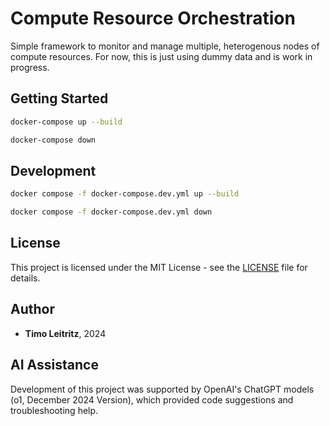 # Compute Resource Orchestration

Simple framework to monitor and manage multiple, heterogenous nodes of compute resources. For now, this is just using dummy data and is work in progress.

## Getting Started

```bash
docker-compose up --build
```

```bash
docker-compose down
```

## Development

```bash
docker compose -f docker-compose.dev.yml up --build
```

```bash
docker compose -f docker-compose.dev.yml down
```

## License

This project is licensed under the MIT License - see the [LICENSE](LICENSE) file for details.

## Author

- **Timo Leitritz**, 2024

## AI Assistance

Development of this project was supported by OpenAI's ChatGPT models (o1, December 2024 Version), which provided code suggestions and troubleshooting help.